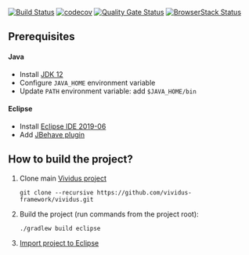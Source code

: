 [![Build Status](https://travis-ci.com/vividus-framework/vividus.svg?branch=master)](https://travis-ci.com/vividus-framework/vividus)
[![codecov](https://codecov.io/gh/vividus-framework/vividus/branch/master/graph/badge.svg)](https://codecov.io/gh/vividus-framework/vividus)
[![Quality Gate Status](https://sonarcloud.io/api/project_badges/measure?project=vividus-framework_vividus&metric=alert_status)](https://sonarcloud.io/dashboard?id=vividus-framework_vividus)
[![BrowserStack Status](https://automate.browserstack.com/badge.svg?badge_key=Mm9sbnBHa3FpaGttYmliQnArRmZ1ZWdsa3VsbkxGYjVrV24rL2JyV3RmTT0tLW1NYjFuM2o0UkRDbWZMM2phWm56Z3c9PQ==--3e7e38e3d87990e56aea8eb882d5e22821fdf36b)](https://automate.browserstack.com/public-build/Mm9sbnBHa3FpaGttYmliQnArRmZ1ZWdsa3VsbkxGYjVrV24rL2JyV3RmTT0tLW1NYjFuM2o0UkRDbWZMM2phWm56Z3c9PQ==--3e7e38e3d87990e56aea8eb882d5e22821fdf36b)

## Prerequisites
#### Java
- Install [JDK 12](https://jdk.java.net/12/)
- Configure `JAVA_HOME` environment variable
- Update `PATH` environment variable: add `$JAVA_HOME/bin`

#### Eclipse
- Install [Eclipse IDE 2019-06](https://www.eclipse.org/downloads/packages/release/2019-06/r/eclipse-ide-java-developers)
- Add [JBehave plugin](https://jbehave.org/eclipse-integration.html)


## How to build the project?
1. Clone main [Vividus project](https://github.com/vividus-framework/vividus.git)

    ```shell
    git clone --recursive https://github.com/vividus-framework/vividus.git
    ```

2. Build the project (run commands from the project root):

    ```shell
    ./gradlew build eclipse
    ```

4. [Import project to Eclipse](https://help.eclipse.org/2019-06/index.jsp?topic=%2Forg.eclipse.platform.doc.user%2Ftasks%2Ftasks-importproject.htm)
